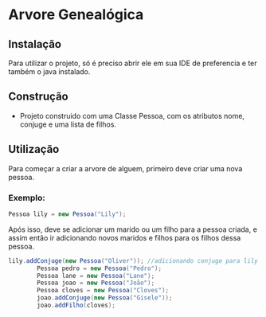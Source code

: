 # Arvore Genealógica 

## Instalação
Para utilizar o projeto, só é preciso abrir ele em sua IDE de preferencia e ter também o java instalado.

 ## Construção
   * Projeto construido com uma Classe Pessoa, com os atributos nome, conjuge e uma lista de filhos.

## Utilização
Para começar a criar a arvore de alguem, primeiro deve criar uma nova pessoa.
### Exemplo:
``` java
Pessoa lily = new Pessoa("Lily");
```
Após isso, deve se adicionar um marido ou um filho para a pessoa criada, e assim então ir adicionando novos maridos e filhos para os filhos dessa pessoa.

``` java
lily.addConjuge(new Pessoa("Oliver")); //adicionando conjuge para lily
        Pessoa pedro = new Pessoa("Pedro");
        Pessoa lane = new Pessoa("Lane");
        Pessoa joao = new Pessoa("João");
        Pessoa cloves = new Pessoa("Cloves");
        joao.addConjuge(new Pessoa("Gisele"));
        joao.addFilho(cloves);
```








     
   
